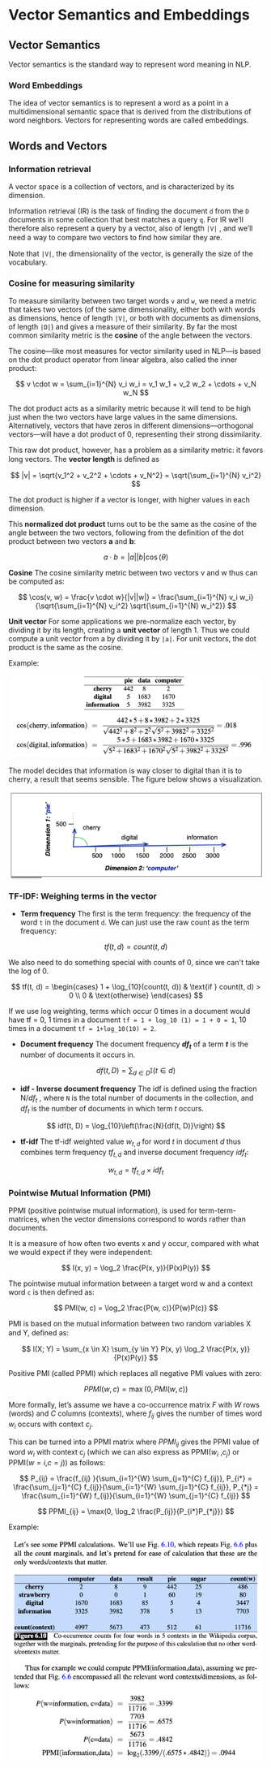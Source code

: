 # Vector Semantics and Embeddings

## Vector Semantics
Vector semantics is the standard way to represent word meaning in NLP.

### Word Embeddings
The idea of vector semantics is to represent a word as a point in a multidimensional semantic space that is derived from the distributions of word neighbors. Vectors for representing words are called embeddings.

## Words and Vectors

### Information retrieval
A vector space is a collection of vectors, and is characterized by its dimension.

Information retrieval (IR) is the task of finding the document `d` from the `D` documents in some collection that best matches a query `q`. For IR we’ll therefore also represent a query by a vector, also of length `|V|` , and we’ll need a way to compare two vectors to ﬁnd how similar they are.

Note that `|V|`, the dimensionality of the vector, is generally the size of the vocabulary.

### Cosine for measuring similarity
To measure similarity between two target words `v` and `w`, we need a metric that takes two vectors (of the same dimensionality, either both with words as dimensions, hence of length `|V|`, or both with documents as dimensions, of length `|D|`) and gives a measure of their similarity. By far the most common similarity metric is the **cosine** of the angle between the vectors.

The cosine—like most measures for vector similarity used in NLP—is based on the dot product operator from linear algebra, also called the inner product:

$$
v \cdot w = \sum_{i=1}^{N} v_i w_i = v_1 w_1 + v_2 w_2 + \cdots + v_N w_N
$$

The dot product acts as a similarity metric because it will tend to be high just when the two vectors have large values in the same dimensions. Alternatively, vectors that have zeros in different dimensions—orthogonal vectors—will have a dot product of 0, representing their strong dissimilarity.

This raw dot product, however, has a problem as a similarity metric: it favors long vectors. The **vector length** is deﬁned as

$$
|v| = \sqrt{v_1^2 + v_2^2 + \cdots + v_N^2} = \sqrt{\sum_{i=1}^{N} v_i^2}
$$

The dot product is higher if a vector is longer, with higher values in each dimension.

This **normalized dot product** turns out to be the same as the cosine of the angle between the two vectors, following from the definition of the dot product between two vectors **a** and **b**:

$$
a \cdot b = |a||b| \cos(\theta)
$$

**Cosine**
The cosine similarity metric between two vectors v and w thus can be computed as:

$$
\cos(v, w) = \frac{v \cdot w}{|v||w|} = \frac{\sum_{i=1}^{N} v_i w_i}{\sqrt{\sum_{i=1}^{N} v_i^2} \sqrt{\sum_{i=1}^{N} w_i^2}}
$$

**Unit vector**
For some applications we pre-normalize each vector, by dividing it by its length, creating a **unit vector** of length 1. Thus we could compute a unit vector from a by dividing it by `|a|`. For unit vectors, the dot product is the same as the cosine.

Example:

![Example of cosine similarity](./images/a1.png)

The model decides that information is way closer to digital than it is to cherry, a result that seems sensible. The figure below shows a visualization.

![Example of cosine similarity](./images/a2.png)

### TF-IDF: Weighing terms in the vector

- **Term frequency**
The first is the term frequency: the frequency of the word `t` in the document `d`. We can just use the raw count as the term frequency:

$$
tf(t, d) = count(t, d)
$$

We also need to do something special with counts of 0, since we can't take the log of 0.

$$
tf(t, d) = \begin{cases} 
1 + \log_{10}(count(t, d)) & \text{if } count(t, d) > 0 \\
0 & \text{otherwise}
\end{cases}
$$

If we use log weighting, terms which occur 0 times in a document would have tf = 0, 1 times in a document `tf = 1 + log_10 (1) = 1 + 0 = 1`, 10 times in a document `tf = 1+log_10(10) = 2`.

- **Document frequency**
The document frequency **$df_{t}$** of a term **$t$** is the number of documents it occurs in.

$$
df(t, D) = \sum_{d \in D} \mathbb{I}(t \in d)
$$

- **idf - Inverse document frequency**
The idf is deﬁned using the fraction N/$df_{t}$ , where `N` is the total number of documents in the collection, and $df_{t}$ is the number of documents in which term $t$ occurs.

$$
idf(t, D) = \log_{10}\left(\frac{N}{df(t, D)}\right)
$$

- **tf-idf**
The tf-idf weighted value $w_{t,d}$ for word $t$ in document $d$ thus combines term frequency $tf_{t,d}$ and inverse document frequency $idf_{t}$:

$$
w_{t,d} = tf_{t,d} \times idf_{t}
$$

### Pointwise Mutual Information (PMI)
PPMI (positive pointwise mutual information), is used for term-term-matrices, when the vector dimensions correspond to words rather than documents.

It is a measure of how often two events x and y occur, compared with what we would expect if they were independent:

$$
I(x, y) = \log_2 \frac{P(x, y)}{P(x)P(y)}
$$

The pointwise mutual information between a target word w and a context word `c` is then defined as:

$$
PMI(w, c) = \log_2 \frac{P(w, c)}{P(w)P(c)}
$$

PMI is based on the mutual information between two random variables X and Y, deﬁned as:

$$
I(X; Y) = \sum_{x \in X} \sum_{y \in Y} P(x, y) \log_2 \frac{P(x, y)}{P(x)P(y)}
$$


Positive PMI (called PPMI) which replaces all negative PMI values with zero:

$$
PPMI(w, c) = \max(0, PMI(w, c))
$$

More formally, let’s assume we have a co-occurrence matrix $F$ with $W$ rows (words) and $C$ columns (contexts), where $f_{ij}$ gives the number of times word $w_i$ occurs with context $c_j$. 

This can be turned into a PPMI matrix where $PPMI_{ij}$ gives the PPMI value of word $w_i$ with context $c_j$ (which we can also express as PPMI($w_i$ ,$c_j$) or PPMI($w=i$,$c=j$)) as follows:

$$
P_{ij} = \frac{f_{ij} }{\sum_{i=1}^{W} \sum_{j=1}^{C} f_{ij}},
P_{i*} = \frac{\sum_{j=1}^{C} f_{ij}}{\sum_{i=1}^{W} \sum_{j=1}^{C} f_{ij}},
P_{*j} = \frac{\sum_{i=1}^{W} f_{ij}}{\sum_{i=1}^{W} \sum_{j=1}^{C} f_{ij}}
$$


$$
PPMI_{ij} = \max(0, \log_2 \frac{P_{ij}}{P_{i*}P_{*j}})
$$

Example:

![Example of PPMI](./images/a3.png)



